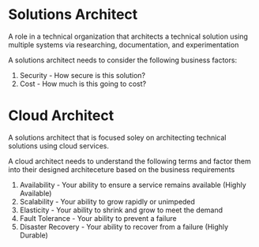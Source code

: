 # Solutions Architect
A role in a technical organization that architects a technical solution using multiple systems via researching, documentation, and experimentation

A solutions architect needs to consider the following business factors:
1. Security - How secure is this solution?
2. Cost - How much is this going to cost?

# Cloud Architect
A solutions architect that is focused soley on architecting technical solutions using cloud services.

A cloud architect needs to understand the following terms and factor them into their designed architeceture based on the business requirements
1. Availability - Your ability to ensure a service remains available (Highly Available)
2. Scalability - Your ability to grow rapidly or unimpeded
3. Elasticity - Your ability to shrink and grow to meet the demand
4. Fault Tolerance - Your ability to prevent a failure
5. Disaster Recovery - Your ability to recover from a failure (Highly Durable)

